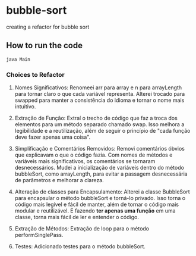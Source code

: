 # bubble-sort

creating a refactor for bubble sort


## How to run the code

```bash
java Main
```

### Choices to Refactor

1. Nomes Significativos:
    Renomeei arr para array e n para arrayLength para tornar claro o que cada variável representa.
    Alterei trocado para swapped para manter a consistência do idioma e tornar o nome mais intuitivo.

2. Extração de Função:
    Extraí o trecho de código que faz a troca dos elementos para um método separado chamado swap. Isso melhora a legibilidade e a reutilização, além de seguir o princípio de "cada função deve fazer apenas uma coisa".
    
3. Simplificação e Comentários Removidos:
    Removi comentários óbvios que explicavam o que o código fazia. Com nomes de métodos e variáveis mais significativos, os comentários se tornaram desnecessários.
    Mudei a inicialização de variáveis dentro do método bubbleSort, como arrayLength, para evitar a passagem desnecessária de parâmetros e melhorar a clareza.

4. Alteração de classes para Encapsulamento:
    Alterei a classe BubbleSort para encapsular o método bubbleSort e torná-lo privado. Isso torna o código mais legível e fácil de manter, além de tornar o código mais modular e reutilizável. E fazendo **ter apenas uma função** em uma classe, torna mais fácil de ler e entender o código.

5. Extração de Métodos:
    Extração de loop para o método performSinglePass.

6. Testes:
    Adicionado testes para o método bubbleSort.